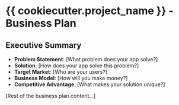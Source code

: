 # {{ cookiecutter.project_name }} - Business Plan

## Executive Summary
- **Problem Statement**: [What problem does your app solve?]
- **Solution**: [How does your app solve this problem?]
- **Target Market**: [Who are your users?]
- **Business Model**: [How will you make money?]
- **Competitive Advantage**: [What makes your solution unique?]

[Rest of the business plan content...]
